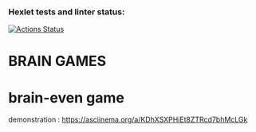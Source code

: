 ### Hexlet tests and linter status:
[![Actions Status](https://github.com/VladKirpa/python-project-49/actions/workflows/hexlet-check.yml/badge.svg)](https://github.com/VladKirpa/python-project-49/actions)

# BRAIN GAMES

# brain-even game
demonstration : https://asciinema.org/a/KDhXSXPHiEt8ZTRcd7bhMcLGk

